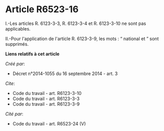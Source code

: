 # Article R6523-16

I.-Les articles R. 6123-3-3, R. 6123-3-4 et R. 6123-3-10 ne sont pas applicables. 

II.-Pour l'application de l'article R. 6123-3-9, les mots : “ national et ” sont supprimés.

**Liens relatifs à cet article**

_Créé par_:

  - Décret n°2014-1055 du 16 septembre 2014 - art. 3

_Cite_:

  - Code du travail - art. R6123-3-10
  - Code du travail - art. R6123-3-3
  - Code du travail - art. R6123-3-9

_Cité par_:

  - Code du travail - art. R6523-24 (V)
